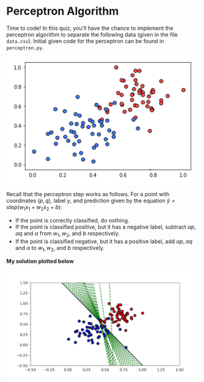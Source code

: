 # Perceptron Algorithm

Time to code! In this quiz, you'll have the chance to implement the perceptron algorithm to separate the following data (given in the file `data.csv`). Initial given code for the perceptron can be found in `perceptron.py`.

![image showing data given](points.png)

Recall that the perceptron step works as follows. For a point with coordinates  $(p,q)$, label $y$, and prediction given by the equation $\hat{y} = step(w_1x_1 + w_2x_2 + b)$:
* If the point is correctly classified, do nothing.
* If the point is classified positive, but it has a negative label, subtract $\alpha p, \alpha q$ and $\alpha$ from $w_1, w_2$​, and $b$ respectively.
* If the point is classified negative, but it has a positive label, add $\alpha p, \alpha q$ and $\alpha$ to $w_1, w_2$, and $b$ respectively.

**My solution plotted below**

![image showing my solution](solution2_10.png)